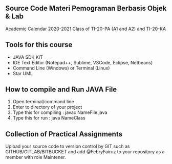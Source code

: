 ## Source Code Materi Pemograman Berbasis Objek & Lab

Academic Calendar 2020-2021 
Class of TI-20-PA (A1 and A2) and TI-20-KA

## Tools for this course

- JAVA SDK KIT
- IDE Text Editor (Notepad++, Sublime, VSCode, Eclipse, Netbeans)
- Command Line (Windows) or Terminal (Linux)
- Star UML

## How to compile and Run JAVA File

1. Open terminal/command line
2. Enter to directory of your project
3. Type this for compiling : javac NameFile.java
4. Type this for run : java NameClass 

## Collection of Practical Assignments

Upload your source code to version control by GIT such as GITHUB/GITLAB/BITBUCKET and add @FebryFairuz to your repository as a member with role Maintener.

